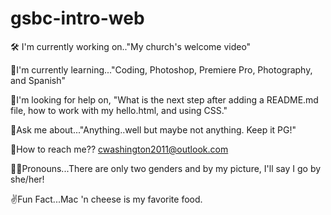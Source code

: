 # gsbc-intro-web
🛠 I'm currently working on.."My church's welcome video"

🧠I'm currently learning..."Coding, Photoshop, Premiere Pro, Photography, and Spanish"

👀I'm looking for help on, "What is the next step after adding a README.md file, how to work with my hello.html, and using CSS."

🙉Ask me about..."Anything..well but maybe not anything. Keep it PG!"

📱How to reach me?? cwashington2011@outlook.com

🙋‍♀️Pronouns...There are only two genders and by my picture, I'll say I go by she/her!

✌Fun Fact...Mac 'n cheese is my favorite food. 
